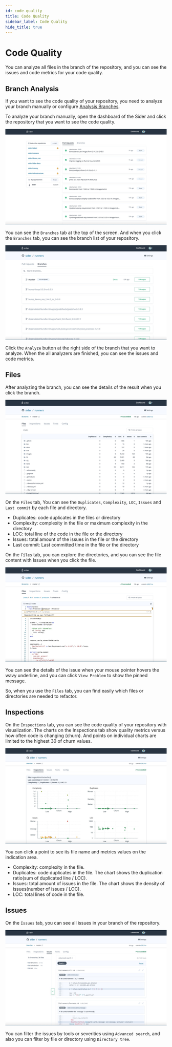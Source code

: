 ```yaml
---
id: code-quality
title: Code Quality
sidebar_label: Code Quality
hide_title: true
---
```


# Code Quality

You can analyze all files in the branch of the repository, and you can see the issues and code metrics for your code quality.

## Branch Analysis

If you want to see the code quality of your repository, you need to analyze your branch manually or configure [Analysis Branches](../getting-started/repository-settings.md#branches).

To analyze your branch manually, open the dashboard of the Sider and click the repository that you want to see the code quality.

![Sider dashboard](../assets/code-quality/sider-dashboard.jpg)

You can see the `Branches` tab at the top of the screen. And when you click the `Branches` tab, you can see the branch list of your repository.

![Branch list of the repository](../assets/code-quality/branch-list.jpg)

Click the `Analyze` button at the right side of the branch that you want to analyze. When the all analyzers are finished, you can see the issues and code metrics.

## Files

After analyzing the branch, you can see the details of the result when you click the branch.

![Branch list of the repository](../assets/code-quality/files-tab.jpg)

On the `Files` tab, You can see the `Duplicates`, `Complexity`, `LOC`, `Issues` and `Last commit` by each file and directory.

- Duplicates: code duplicates in the files or directory
- Complexity: complexity in the file or maximum complexity in the directory
- LOC: total line of the code in the file or the directory
- Issues: total amount of the issues in the file or the directory
- Last commit: Last committed time in the file or the directory

On the `Files` tab, you can explore the directories, and you can see the file content with Issues when you click the file.

![File viewer in the files tab](../assets/code-quality/file-viewer.jpg)

You can see the details of the issue when your mouse pointer hovers the wavy underline, and you can click `View Problem` to show the pinned message.

So, when you use the `Files` tab, you can find easily which files or directories are needed to refactor.

## Inspections

On the `Inspections` tab, you can see the code quality of your repository with visualization. The charts on the Inspections tab show quality metrics versus how often code is changing (churn). And points on individual charts are limited to the highest 30 of churn values.

![Inspections tab](../assets/code-quality/inspections-tab.jpg)

You can click a point to see its file name and metrics values on the indication area.

- Complexity: complexity in the file.
- Duplicates: code duplicates in the file. The chart shows the duplication ratio(sum of duplicated line / LOC).
- Issues: total amount of issues in the file. The chart shows the density of issues(number of issues / LOC).
- LOC: total lines of code in the file.

## Issues

On the `Issues` tab, you can see all issues in your branch of the repository.

![Issues tab](../assets/code-quality/issues-tab.jpg)

You can filter the issues by tools or severities using `Advanced search`, and also you can filter by file or directory using `Directory tree`.
